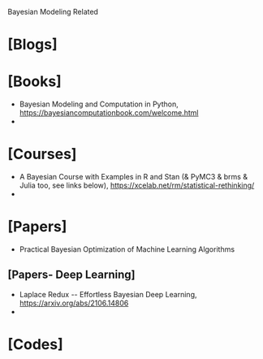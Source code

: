 Bayesian Modeling Related

# [Blogs]

# [Books]
+ Bayesian Modeling and Computation in Python, https://bayesiancomputationbook.com/welcome.html
+ 

# [Courses]
+ A Bayesian Course with Examples in R and Stan (& PyMC3 & brms & Julia too, see links below), https://xcelab.net/rm/statistical-rethinking/
+ 

# [Papers]
+ Practical Bayesian Optimization of Machine Learning Algorithms

## [Papers- Deep Learning]
+ Laplace Redux -- Effortless Bayesian Deep Learning, https://arxiv.org/abs/2106.14806
+ 

# [Codes]
